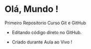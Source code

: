 # Olá, Mundo !
 Primeiro Repositorio Curso Git e GitHub

- Editando código direto no GitHub.

- Criado durante Aula ao Vivo !
